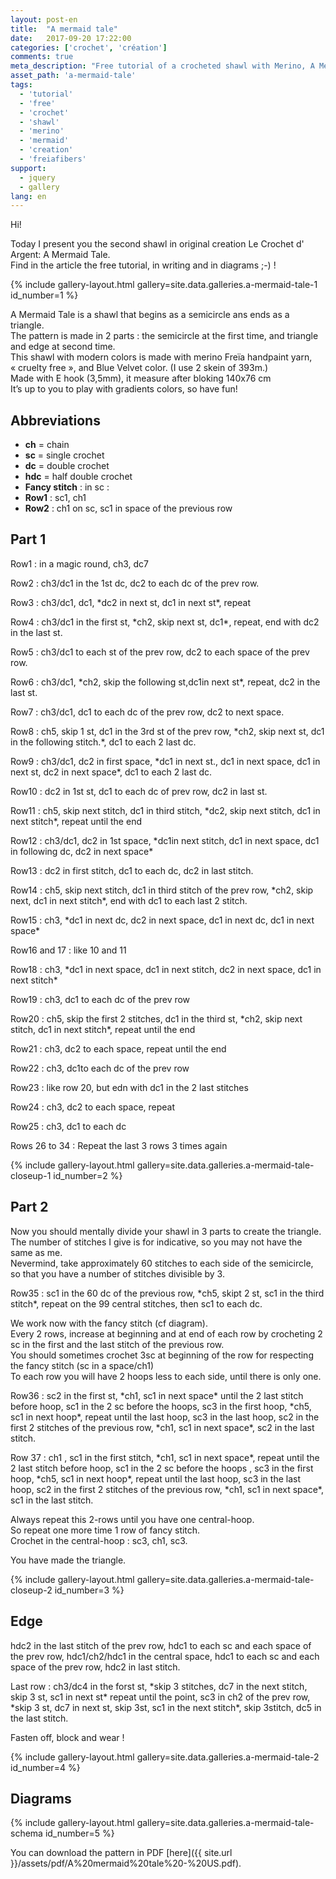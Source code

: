 ```yaml
---
layout: post-en
title:  "A mermaid tale"
date:   2017-09-20 17:22:00
categories: ['crochet', 'création']
comments: true
meta_description: "Free tutorial of a crocheted shawl with Merino, A Mermaid Tale"
asset_path: 'a-mermaid-tale'
tags:
  - 'tutorial'
  - 'free'
  - 'crochet'
  - 'shawl'
  - 'merino'
  - 'mermaid'
  - 'creation'
  - 'freiafibers'
support:
  - jquery
  - gallery
lang: en
---
```


Hi!

Today I present you the second shawl in original creation Le Crochet d' Argent: A Mermaid Tale.  
Find in the article the free tutorial, in writing and in diagrams ;-) !

{% include gallery-layout.html gallery=site.data.galleries.a-mermaid-tale-1 id_number=1 %}

A Mermaid Tale is a shawl that begins as a semicircle ans ends as a triangle.  
The pattern is made in 2 parts : the semicircle at the first time, and triangle and edge at second time.  
This shawl with modern colors is made with merino Freïa handpaint yarn, « cruelty free », and Blue Velvet color. (I use 2 skein of 393m.)  
Made with E hook (3,5mm), it measure after bloking 140x76 cm  
It’s up to you to play with gradients colors, so have fun!

## Abbreviations

* **ch** = chain
* **sc** = single crochet
* **dc** = double crochet
* **hdc** = half double crochet
* **Fancy stitch** : in sc : 
* **Row1** : sc1, ch1
* **Row2** : ch1 on sc, sc1 in space of the previous row

## Part 1

Row1 : in a magic round, ch3, dc7

Row2 : ch3/dc1 in the 1st dc, dc2 to each dc of the prev row.

Row3 : ch3/dc1, dc1, \*dc2 in next st, dc1 in next st\*, repeat

Row4 : ch3/dc1 in the first st, \*ch2, skip next st, dc1\*, repeat, end with dc2 in the last st.

Row5 : ch3/dc1 to each st of the prev row, dc2 to each space of the prev row.

Row6 : ch3/dc1, \*ch2, skip the following st,dc1in next st\*, repeat, dc2 in the last st.

Row7 : ch3/dc1, dc1 to each dc of the prev row, dc2 to next space.

Row8 : ch5, skip 1 st, dc1 in the 3rd st of the prev row, \*ch2, skip next st, dc1 in the following stitch.\*, dc1 to each 2 last dc.

Row9 : ch3/dc1, dc2 in first space, \*dc1 in next st., dc1 in next space, dc1 in next st, dc2 in next space\*, dc1 to each 2 last dc.

Row10 : dc2 in 1st st, dc1 to each dc of prev row, dc2 in last st.

Row11 : ch5, skip next stitch, dc1 in third stitch, \*dc2, skip next stitch, dc1 in next stitch\*, repeat until the end

Row12 : ch3/dc1, dc2 in 1st space, \*dc1in next stitch, dc1 in next space, dc1 in following dc, dc2 in next space\*

Row13 : dc2 in first stitch, dc1 to each dc, dc2 in last stitch.

Row14 : ch5, skip next stitch, dc1 in third stitch of the prev row, \*ch2, skip next, dc1 in next stitch\*, end with dc1 to each last 2 stitch.

Row15 : ch3, \*dc1 in next dc, dc2 in next space, dc1 in next dc, dc1 in next space\*

Row16 and 17 : like 10 and 11

Row18 : ch3, \*dc1 in next space, dc1 in next stitch, dc2 in next space, dc1 in next stitch\*

Row19 : ch3, dc1 to each dc of the prev row

Row20 : ch5, skip the first 2 stitches, dc1 in the third st, \*ch2, skip next stitch, dc1 in next stitch\*, repeat until the end

Row21 : ch3, dc2 to each space, repeat until the end

Row22 : ch3, dc1to each dc of the prev row

Row23 : like row 20, but edn with dc1 in the 2 last stitches

Row24 : ch3, dc2 to each space, repeat

Row25 : ch3, dc1 to each dc

Rows 26 to 34 : Repeat the last 3 rows 3 times again

{% include gallery-layout.html gallery=site.data.galleries.a-mermaid-tale-closeup-1 id_number=2 %}

## Part 2

Now you should mentally divide your shawl in 3 parts to create the triangle. The number of stitches I give is for indicative, so you may not have the same as me.  
Nevermind, take approximately 60 stitches to each side of the semicircle, so that you have a number of stitches divisible by 3.

Row35 : sc1 in the 60 dc of the previous row, \*ch5, skipt 2 st, sc1 in the third stitch\*, repeat on the 99 central stitches, then sc1 to each dc.

We work now with the fancy stitch (cf diagram).  
Every 2 rows, increase at beginning and at end of each row by crocheting 2 sc in the first and the last stitch of the previous row.  
You should sometimes crochet 3sc at beginning of the row for respecting the fancy stitch (sc in a space/ch1)  
To each row you will have 2 hoops less to each side, until there is only one.  

Row36 : sc2 in the first st, \*ch1, sc1 in next space\* until the 2 last stitch before hoop, sc1  in the 2 sc before the hoops, sc3 in the first hoop, \*ch5, sc1 in next hoop\*, repeat until the last hoop, sc3 in the last hoop, sc2 in the first 2 stitches of the previous row, \*ch1, sc1 in next space\*, sc2 in the last stitch.

Row 37 : ch1 , sc1 in the first stitch, \*ch1, sc1 in next space\*, repeat until the 2 last stitch before hoop, sc1  in the 2 sc before the hoops , sc3 in the first hoop, \*ch5, sc1 in next hoop\*, repeat until the last hoop, sc3 in the last hoop, sc2 in the first 2 stitches of the previous row, \*ch1, sc1 in next space\*, sc1 in the last stitch.

Always repeat this 2-rows until you have one central-hoop.  
So repeat one more time 1 row of fancy stitch.  
Crochet in the central-hoop : sc3, ch1, sc3.  

You have made the triangle.

{% include gallery-layout.html gallery=site.data.galleries.a-mermaid-tale-closeup-2 id_number=3 %}

## Edge

hdc2 in the last stitch of the prev row, hdc1 to each sc and each space of the prev row, hdc1/ch2/hdc1 in the central space, hdc1 to each sc and each space of the prev row, hdc2 in last stitch.

Last row : ch3/dc4 in the forst st, \*skip 3 stitches, dc7 in the next stitch, skip 3 st, sc1 in next st\* repeat until the point, sc3 in ch2 of the prev row, \*skip 3 st, dc7 in next st, skip 3st, sc1 in the next stitch\*, skip 3stitch, dc5 in the last stitch.

Fasten off, block and wear !


{% include gallery-layout.html gallery=site.data.galleries.a-mermaid-tale-2 id_number=4 %}

## Diagrams

{% include gallery-layout.html gallery=site.data.galleries.a-mermaid-tale-schema id_number=5 %}

You can download the pattern in PDF [here]({{ site.url }}/assets/pdf/A%20mermaid%20tale%20-%20US.pdf).
